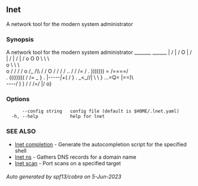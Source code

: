 ## lnet

A network tool for the modern system administrator

### Synopsis

A network tool for the modern system administrator
                    _______ ______
                    |     / |    /
         O          |    /  |   /
                    |   /   |  /
      o  O 0         \  \   \  \
      o               \  \   \  \
         o            /  /   /  /
          o     /\_  /\\\   /  /
           O  /    /    /     /
   ..       /    /    /\=    /
  .  ))))))) = /====/    \
  . (((((((( /    /\=  _ }
  . |-----_|_+( /   \}
  . \_<\_//|  \  \ }
   ...=Q=  |==)\  \
     \----/     ) )
               / /
              /=/ 
            \|/
            o}

### Options

```
      --config string   config file (default is $HOME/.lnet.yaml)
  -h, --help            help for lnet
```

### SEE ALSO

* [lnet completion](lnet_completion.md)	 - Generate the autocompletion script for the specified shell
* [lnet ns](lnet_ns.md)	 - Gathers DNS records for a domain name
* [lnet scan](lnet_scan.md)	 - Port scans on a specified target

###### Auto generated by spf13/cobra on 5-Jun-2023
